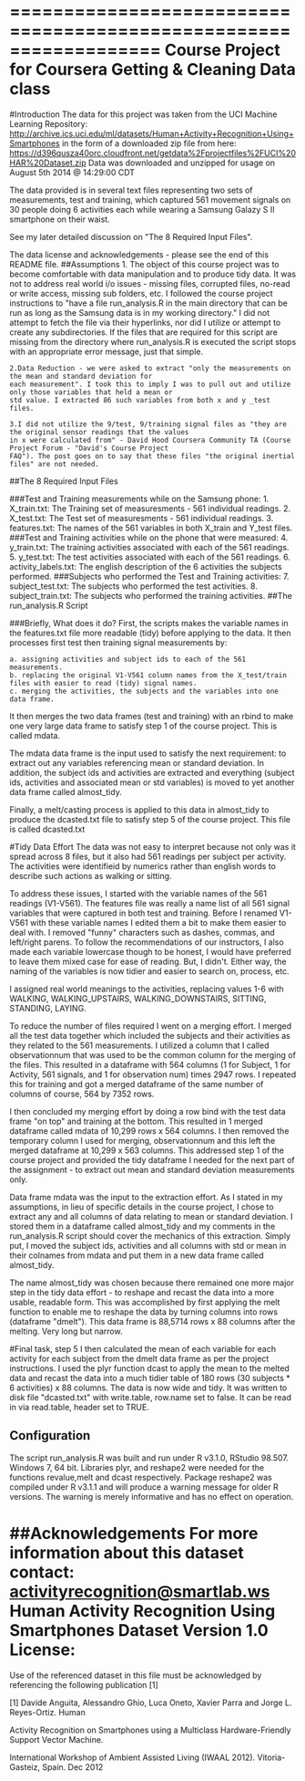 ==================================================================
Course Project for Coursera Getting & Cleaning Data class
==================================================================

#Introduction
The data for this project was taken from the UCI Machine Learning Repository:
http://archive.ics.uci.edu/ml/datasets/Human+Activity+Recognition+Using+Smartphones
in the form of a downloaded zip file from here:
https://d396qusza40orc.cloudfront.net/getdata%2Fprojectfiles%2FUCI%20HAR%20Dataset.zip
Data was downloaded and unzipped for usage on August 5th 2014 @ 14:29:00 CDT


The data provided is in several text files representing two sets of measurements, test and training, 
which captured 561 movement signals on 30 people doing 6 activities each while wearing a Samsung 
Galazy S II smartphone on their waist. 


See my later detailed discussion on "The 8 Required Input Files".


The data license and acknowledgements - please see the end of this README file.
##Assumptions
    1. The object of this course project was to become comfortable with data manipulation and to produce tidy 
    data. It was not to address real world i/o issues - missing files, corrupted files, no-read or write access, 
    missing sub folders, etc. I followed the course project instructions to "have a file run_analysis.R in the main 
    directory that can be run as long as the Samsung data is in my working directory." I did not attempt to fetch 
    the file via their hyperlinks, nor did I utilize or attempt to create any subdirectories. If the files that are 
    required for this script are missing from the directory where run_analysis.R is executed the script stops with an 
    appropriate error message, just that simple. 

    2.Data Reduction - we were asked to extract "only the measurements on the mean and standard deviation for 
    each measurement". I took this to imply I was to pull out and utilize only those variables that held a mean or 
    std value. I extracted 86 such variables from both x and y _test files.  

    3.I did not utilize the 9/test, 9/training signal files as "they are the original sensor readings that the values 
    in x were calculated from" - David Hood Coursera Community TA (Course Project Forum - "David's Course Project  
    FAQ"). The post goes on to say that these files "the original inertial files" are not needed. 

##The 8 Required Input Files

###Test and Training measurements while on the Samsung phone:
    1. X_train.txt: The Training set of measuresments - 561 individual readings.
    2. X_test.txt: The Test set of measuresments - 561 individual readings.
    3. features.txt: The names of the 561 variables in both X_train and Y_test files.
###Test and Training activities while on the phone that were measured:
    4. y_train.txt: The training activities associated with each of the 561 readings.
    5. y_test.txt: The test activities associated with each of the 561 readings.
    6. activity_labels.txt: The english description of the 6 activities the subjects performed.
###Subjects who performed the Test and Training activities:
    7. subject_test.txt: The subjects who performed the test activities.
    8. subject_train.txt: The subjects who performed the training activities.
##The run_analysis.R Script

###Briefly, What does it do?
First, the scripts makes the variable names in the features.txt file more readable (tidy) before applying to the 
data. 
It then processes first test then training signal measurements by:

    a. assigning activities and subject ids to each of the 561 measurements. 
    b. replacing the original V1-V561 column names from the X_test/train files with easier to read (tidy) signal names.
    c. merging the activities, the subjects and the variables into one data frame.

It then merges the two data frames (test and training) with an rbind to make one very large data frame to 
satisfy step 1 of the course project. This is called mdata.
 
 
The mdata data frame is the input used to satisfy the next requirement: to extract out any variables referencing 
mean or standard deviation. In addition, the subject ids and activities are extracted and everything (subject 
ids, activities and associated mean or std variables) is moved to yet another data frame called almost_tidy. 


Finally, a melt/casting process is applied to this data in almost_tidy to produce the dcasted.txt file to satisfy 
step 5 of the course project. This file is called dcasted.txt

#Tidy Data Effort
The data was not easy to interpret because not only was it spread across 8 files, but it also had 561 readings 
per subject per activity. The activities were identifieid by numerics rather than english words to describe such 
actions as walking or sitting. 


To address these issues, I started with the variable names of the 561 readings (V1-V561). The features file 
was really a name list of all 561 signal variables that were captured in both test and training. Before I renamed 
V1-V561 with these variable names I edited them a bit to make them easier to deal with.  I removed "funny" 
characters such as dashes, commas, and left/right parens. To follow the recommendations of our instructors, 
I also made each variable lowercase though to be honest, I would have preferred to leave them mixed case for 
ease of reading. But, I didn't. Either way, the naming of the variables is now tidier and easier to search on, 
process, etc.


I assigned real world meanings to the activities, replacing values 1-6 with WALKING, 
WALKING_UPSTAIRS, WALKING_DOWNSTAIRS, SITTING, STANDING, LAYING.


To reduce the number of files required I went on a merging effort. I merged all the test data together which 
included the subjects and their activities as they related to the 561 measurements. I utilized a column that I 
called observationnum that was used to be the common column for the merging of the files. This resulted in a 
dataframe with 564 columns (1 for Subject, 1 for Activity,  561 signals, and 1 for observation num) times 
2947 rows. I repeated this for training and got a merged dataframe of the same number of columns of course, 
564 by 7352 rows.

I then concluded my merging effort by doing a row bind with the test data frame "on top" and training at the 
bottom. This resulted in 1 merged dataframe called mdata of 10,299 rows x 564 columns. I then removed the 
temporary column I used for merging, observationnum and this left the merged dataframe at 10,299 x 563 
columns. This addressed step 1 of the course project and provided the tidy dataframe I needed for the next 
part of the assignment - to extract out mean and standard deviation measurements only. 


Data frame mdata was the input to the extraction effort. As I stated in my assumptions, in lieu of specific 
details in the course project, I chose to extract any and all columns of data relating to mean or standard 
deviation. I stored them in a dataframe called almost_tidy and my comments in the run_analysis.R script 
should cover the mechanics of this extraction. Simply put, I moved the subject ids, activities and all columns 
with std or mean in their colnames from mdata and put them in a new data frame called almost_tidy.


The name almost_tidy was chosen because there remained one more major step in the tidy data effort - to 
reshape and recast the data into a more usable, readable form. This was accomplished by first applying the 
melt function to enable me to reshape the data by turning columns into rows (dataframe "dmelt"). This data 
frame is 88,5714 rows x 88 columns after the melting. Very long but narrow. 

#Final task, step 5
I then calculated the mean of each variable for each activity for each subject from the dmelt data frame as per 
the project instructions. I used the plyr function dcast to apply the mean to the melted data and recast the data 
into a much tidier table of 180 rows (30 subjects * 6 activities) x 88 columns. The data is now wide and tidy. 
It was written to disk file "dcasted.txt" with write.table, row.name set to false. It can be read in via read.table, 
header set to TRUE.

## Configuration
The script run_analysis.R was built and run under R v3.1.0, RStudio 98.507. Windows 7, 64 bit. Libraries 
plyr, and reshape2 were needed for the functions revalue,melt and dcast respectively. Package reshape2 was 
compiled under R v3.1.1 and will produce a warning message for older R versions. The warning is merely 
informative and has no effect on operation.  

##Acknowledgements
For more information about this dataset contact: activityrecognition@smartlab.ws
Human Activity Recognition Using Smartphones Dataset
Version 1.0
License:
========
Use of the referenced dataset in this file must be acknowledged by referencing the following publication [1] 

[1] Davide Anguita, Alessandro Ghio, Luca Oneto, Xavier Parra and Jorge L. Reyes-Ortiz. Human 

Activity Recognition on Smartphones using a Multiclass Hardware-Friendly Support Vector Machine. 

International Workshop of Ambient Assisted Living (IWAAL 2012). Vitoria-Gasteiz, Spain. Dec 2012


